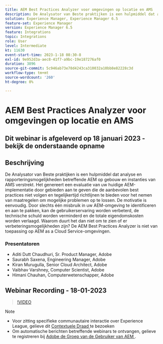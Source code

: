 ```yaml
---
title: AEM Best Practices Analyzer voor omgevingen op locatie en AMS
description: De Analysator van Beste praktijken is een hulpmiddel dat analyse en rapporteringsmogelijkheden betreffende een AEM op gebouw en instanties van AMS verstrekt. Het genereert een evaluatie van uw huidige AEM-implementatie door gebieden aan te geven die de aanbevolen best practices niet volgen en tegelijkertijd richtlijnen te bieden voor het nemen van maatregelen om mogelijke problemen op te lossen.
solution: Experience Manager, Experience Manager 6.5
feature-set: Experience Manager
version: Experience Manager 6.5
feature: Integrations
topic: Integrations
role: User
level: Intermediate
kt: 11630
event-start-time: 2023-1-18 08:30-8
exl-id: 9e952d3a-aec8-41f7-a9bc-19e187276af0
duration: 3896
source-git-commit: 5c946ab73e78d4243ca310032a10bb8e82228c3d
workflow-type: tm+mt
source-wordcount: '260'
ht-degree: 0%

---
```


# AEM Best Practices Analyzer voor omgevingen op locatie en AMS

## Dit webinar is afgeleverd op 18 januari 2023 - bekijk de onderstaande opname

## Beschrijving

De Analysator van Beste praktijken is een hulpmiddel dat analyse en rapporteringsmogelijkheden betreffende AEM op gebouw en instanties van AMS verstrekt. Het genereert een evaluatie van uw huidige AEM-implementatie door gebieden aan te geven die de aanbevolen best practices niet volgen en tegelijkertijd richtlijnen te bieden voor het nemen van maatregelen om mogelijke problemen op te lossen. De motivatie is eenvoudig. Door slechts één misbruik in uw AEM-omgeving te identificeren en aan te pakken, kan de gebruikerservaring worden verbeterd, de technische schuld worden verminderd en de totale eigendomskosten worden verlaagd. Waarom duurt het dan niet om te zien of er verbeteringsmogelijkheden zijn?
De AEM Best Practices Analyzer is niet van toepassing op AEM as a Cloud Service-omgevingen.

### Presentatoren

* Aditi Dutt Chaudhuri, Sr. Product Manager, Adobe
* Saurabh Saxena, Engineering Manager, Adobe
* Kiran Murugulla, Senior Cloud Architect, Adobe
* Vaibhav Varshney, Computer Scientist, Adobe
* Himani Chauhan, Computerwetenschapper, Adobe

## Webinar Recording - 18-01-2023

>[!VIDEO](https://video.tv.adobe.com/v/3413364/)

>[!NOTE]
>
>* Voor zitting specifieke communautaire interactie over Experience League, gelieve dit [ Contextuele Draad ](https://bit.ly/3Z6AyM1) te bezoeken
>* Om automatische berichten betreffende webinars te ontvangen, gelieve te registreren bij [ Adobe de Groep van de Gebruiker van AEM ](https://aem-augs.adobe.com/).
